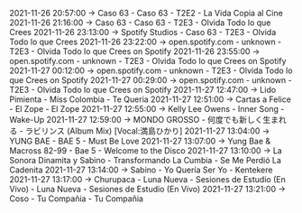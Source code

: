 2021-11-26 20:57:00 -> Caso 63 - Caso 63 - T2E2 - La Vida Copia al Cine
2021-11-26 21:16:00 -> Caso 63 - Caso 63 - T2E3 - Olvida Todo lo que Crees
2021-11-26 23:13:00 -> Spotify Studios - Caso 63 - T2E3 - Olvida Todo lo que Crees
2021-11-26 23:22:00 -> open.spotify.com - unknown - T2E3 - Olvida Todo lo que Crees on Spotify
2021-11-26 23:55:00 -> open.spotify.com - unknown - T2E3 - Olvida Todo lo que Crees on Spotify
2021-11-27 00:12:00 -> open.spotify.com - unknown - T2E3 - Olvida Todo lo que Crees on Spotify
2021-11-27 00:29:00 -> open.spotify.com - unknown - T2E3 - Olvida Todo lo que Crees on Spotify
2021-11-27 12:47:00 -> Lido Pimienta - Miss Colombia - Te Queria
2021-11-27 12:51:00 -> Cartas a Felice - El Zope - El Zope
2021-11-27 12:55:00 -> Kelly Lee Owens - Inner Song - Wake-Up
2021-11-27 12:59:00 -> MONDO GROSSO - 何度でも新しく生まれる - ラビリンス (Album Mix) [Vocal:満島ひかり]
2021-11-27 13:04:00 -> YUNG BAE - BAE 5 - Must Be Love
2021-11-27 13:07:00 -> Yung Bae & Macross 82-99 - Bae 5 - Welcome to the Disco
2021-11-27 13:10:00 -> La Sonora Dinamita y Sabino - Transformando La Cumbia - Se Me Perdió La Cadenita
2021-11-27 13:14:00 -> Sabino - Yo Quería Ser Yo - Kentekere
2021-11-27 13:17:00 -> Churupaca - Luna Nueva - Sesiones de Estudio (En Vivo) - Luna Nueva - Sesiones de Estudio (En Vivo)
2021-11-27 13:21:00 -> Coso - Tu Compañia - Tu Compañia
